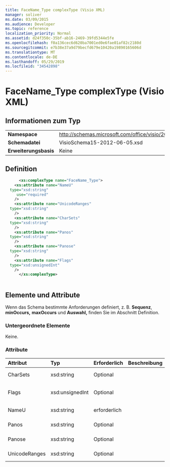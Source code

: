 ```yaml
---
title: FaceName_Type complexType (Visio XML)
manager: soliver
ms.date: 03/09/2015
ms.audience: Developer
ms.topic: reference
localization_priority: Normal
ms.assetid: d24f350c-35bf-ab16-2469-39fd5344e5fe
ms.openlocfilehash: f0a136cec6d620ba7001ed0e6fae01af82c2180d
ms.sourcegitcommit: e7b38e37a9d79becfd679e10420a19890165606d
ms.translationtype: MT
ms.contentlocale: de-DE
ms.lasthandoff: 05/29/2019
ms.locfileid: "34542898"
---
```

# <a name="facename_type-complextype-visio-xml"></a>FaceName_Type complexType (Visio XML)

## <a name="type-information"></a>Informationen zum Typ

|||
|:-----|:-----|
|**Namespace** <br/> |http://schemas.microsoft.com/office/visio/2011/1/core  <br/> |
|**Schemadatei** <br/> |VisioSchema15-2012-06-05.xsd  <br/> |
|**Erweiterungsbasis** <br/> |Keine  <br/> |
   
## <a name="definition"></a>Definition

```XML
      <xs:complexType name="FaceName_Type">
    <xs:attribute name="NameU"
  type="xsd:string"
     use="required"
    />
    <xs:attribute name="UnicodeRanges"
  type="xsd:string"
    />
    <xs:attribute name="CharSets"
  type="xsd:string"
    />
    <xs:attribute name="Panos"
  type="xsd:string"
    />
    <xs:attribute name="Panose"
  type="xsd:string"
    />
    <xs:attribute name="Flags"
  type="xsd:unsignedInt"
    />
      </xs:complexType>
      
```

## <a name="elements-and-attributes"></a>Elemente und Attribute

Wenn das Schema bestimmte Anforderungen definiert, z. B. **Sequenz**, **minOccurs,** **maxOccurs** und **Auswahl,** finden Sie im Abschnitt Definition. 
  
### <a name="child-elements"></a>Untergeordnete Elemente

Keine.
  
### <a name="attributes"></a>Attribute

|**Attribut**|**Typ**|**Erforderlich**|**Beschreibung**|**Mögliche Werte**|
|:-----|:-----|:-----|:-----|:-----|
|CharSets  <br/> |xsd:string  <br/> |Optional  <br/> ||Werte des xsd:string-Typs.  <br/> |
|Flags  <br/> |xsd:unsignedInt  <br/> |Optional  <br/> ||Werte des xsd:unsignedInt-Typs.  <br/> |
|NameU  <br/> |xsd:string  <br/> |erforderlich  <br/> ||Werte des xsd:string-Typs.  <br/> |
|Panos  <br/> |xsd:string  <br/> |Optional  <br/> ||Werte des xsd:string-Typs.  <br/> |
|Panose  <br/> |xsd:string  <br/> |Optional  <br/> ||Werte des xsd:string-Typs.  <br/> |
|UnicodeRanges  <br/> |xsd:string  <br/> |Optional  <br/> ||Werte des xsd:string-Typs.  <br/> |
   


